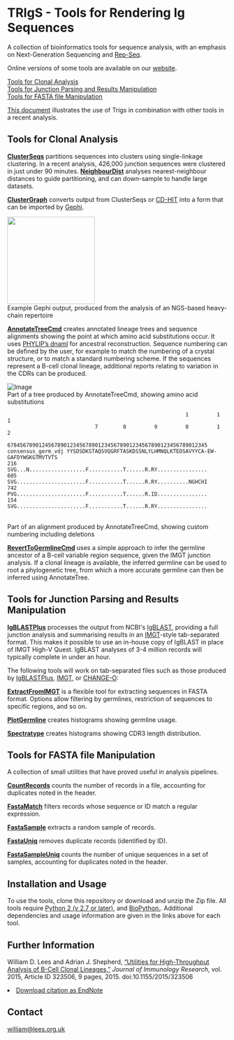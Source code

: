 # TRIgS - Tools for Rendering Ig Sequences
A collection of bioinformatics tools for sequence analysis, with an emphasis on Next-Generation Sequencing and [Rep-Seq](http://www.ncbi.nlm.nih.gov/pubmed/22043864).

Online versions of some tools are available on our [website](http://cimm.ismb.lon.ac.uk/pat).

[Tools for Clonal Analysis](#tools-for-clonal-analysis)<br>
[Tools for Junction Parsing and Results Manipulation](#tools-for-junction-parsing-and-results-manipulation)<br>
[Tools for FASTA file Manipulation](#tools-for-fasta-file-manipulation)<br>

[This document](docs/Example%20Analysis%20Pipeline.pdf) illustrates the use of Trigs in combination with other tools in a recent analysis.

## Tools for Clonal Analysis

[**ClusterSeqs**](docs/ClusterSeqs.md) partitions sequences into clusters using single-linkage clustering. In a recent analysis, 426,000 junction sequences were clustered in just under 90 minutes. [**NeighbourDist**](docs/NeighbourDist.md) analyses nearest-neighbour distances to guide partitioning, and can down-sample to handle large datasets.

[**ClusterGraph**](docs/ClusterGraph.md) converts output from ClusterSeqs or [CD-HIT](http://weizhongli-lab.org/cd-hit/) into a form that can be imported by [Gephi](https://gephi.org/).

<img src="https://rawgit.com/williamdlees/BioTools/master/docs/clusters.png" width="200">
<br>Example Gephi output, produced from the analysis of an NGS-based heavy-chain repertoire

[**AnnotateTreeCmd**](docs/AnnotateTree.md) creates annotated lineage trees and sequence alignments showing the point at which amino acid substitutions occur. It uses [PHYLIP’s dnaml](http://evolution.genetics.washington.edu/phylip.html) for ancestral reconstruction. Sequence numbering can be defined by the user, for example to match the numbering of a crystal structure, or to match a standard numbering scheme. If the sequences represent a B-cell clonal lineage, additional reports relating to variation in the CDRs can be produced.

![Image](https://rawgit.com/williamdlees/BioTools/master/docs/treediag5.svg)
<br>Part of a tree produced by AnnotateTreeCmd, showing amino acid substitutions

                                                             1         1         1     
                                7        8         9         0         1         2     
                       6784567890124567890123456789012345678901234567890123456789012345
	consensus_germ_vdj YYSDSDKSTAQSVQGRFTASKDSSNLYLHMNQLKTEDSAVYYCA-EW-GAFDYWGKGTMVTVTS
	216                SVG...N..................F...........T......R.RY................
	605                SVG......................F...........T......R.RY..........NGHCHI
	742                PVG......................F...........T......R.ID................
	154                SVG......................F...........T......R.RY................
<br>Part of an alignment produced by AnnotateTreeCmd, showing custom numbering including deletions

[**RevertToGermlineCmd**](docs/RevertToGermline.md) uses a simple approach to infer the germline ancestor of a B-cell variable region sequence, given the IMGT junction analysis. If a clonal lineage is available, the inferred germline can be used to root a phylogenetic tree, from which a more accurate germline can then be inferred using AnnotateTree.

## Tools for Junction Parsing and Results Manipulation

[**IgBLASTPlus**](docs/IgBLASTPlus.md) processes the output from NCBI's [IgBLAST](http://www.ncbi.nlm.nih.gov/igblast/), providing a full junction analysis and summarising results in an [IMGT](http://imgt.org)-style tab-separated format. This makes it possible to use an in-house copy of IgBLAST in place of IMGT High-V Quest. IgBLAST analyses of 3-4 million records will typically complete in under an hour. 

The following tools will work on tab-separated files such as those produced by [IgBLASTPlus](docs/IgBLASTPlus.md), [IMGT](http://imgt.org), or [CHANGE-O](http://clip.med.yale.edu/changeo):

[**ExtractFromIMGT**](docs/ExtractFromIMGT.md) is a flexible tool for extracting sequences in FASTA format. Options allow filtering by germlines, restriction of sequences to specific regions, and so on.

[**PlotGermline**](docs/PlotGermline.md) creates histograms showing germline usage. 

[**Spectratype**](docs/Spectratype.md) creates histograms showing CDR3 length distribution.

## Tools for FASTA file Manipulation

A collection of small utilities that have proved useful in analysis pipelines. 

[**CountRecords**](docs/FastaTools.md/#countrecords) counts the number of records in a file, accounting for duplicates noted in the header.

[**FastaMatch**](docs/FastaTools.md/#fastamatch) filters records whose sequence or ID match a regular expression.

[**FastaSample**](docs/FastaTools.md/#fastasample) extracts a random sample of records.

[**FastaUniq**](docs/FastaTools.md/#fastauniq) removes duplicate records (identified by ID).

[**FastaSampleUniq**](docs/FastaTools.md/#fastasampleuniq) counts the number of unique sequences in a set of samples, accounting for duplicates noted in the header.

## Installation and Usage

To use the tools, clone this repository or download and unzip the Zip file. All tools require <a href="https://www.python.org/downloads">Python 2 (v 2.7 or later)</a>, and <a href="http://biopython.org">BioPython.</a>. Additional dependencies and usage information are given in the links above for each tool.         

## Further Information

William D. Lees and Adrian J. Shepherd, [&#8220;Utilities for High-Throughput Analysis of B-Cell Clonal Lineages,&#8221;](
http://www.hindawi.com/journals/jir/2015/323506/) <i>Journal of Immunology Research</i>, vol. 2015, Article ID 323506, 9 pages, 2015. doi:10.1155/2015/323506 <li><a href="http://files.hindawi.com/journals/jir/2015/323506.enw">Download citation as EndNote</a>

## Contact

william@lees.org.uk
